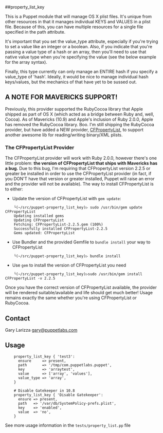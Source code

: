 ##property_list_key

This is a Puppet module that will manage OS X plist files. It's unique from other resources in that it manages individual KEYS and VALUES in a plist file. Because of this, you can have multiple resources for a single file specified in the path attribute.

It's important that you set the value\_type attribute, especially if you're trying to set a value like an integer or a boolean. Also, if you indicate that you're passing a value type of a hash or an array, then you'll need to use that native value type when you're specifying the value (see the below example for the array syntax).

Finally, this type currently can only manage an ENTIRE hash if you specify a value\_type of 'hash'. Ideally, it would be nice to manage individual hash keys/values, but the mechanics of that have yet to be sussed out.

## A NOTE FOR MAVERICKS SUPPORT!

Previously, this provider supported the RubyCocoa library that Apple shipped
as part of OS X (which acted as a bridge between Ruby and, well, Cocoa). As
of Mavericks (10.9) and Apple's inclusion of Ruby 2.0.0, Apple has removed
the RubyCocoa library.  Boo.  I'm still shipping the RubyCocoa provider, but
have added a NEW provider, [CFPropertyList](https://github.com/ckruse/CFPropertyList/),
to support another awesome lib for reading/writing binary/XML plists.

### The CFPropertyList Provider

The CFPropertyList provider will work with Ruby 2.0.0, however there's one
little problem: **the version of CFPropertyList that ships with Mavericks
has a bug.**  Due to this bug, I'm requiring that CFPropertyList version
2.2.5 or greater be installed in order to use the CFPropertyList provider
(in fact, if you DON'T have that version or greater installed, Puppet will
raise an error and the provider will not be available).  The way to install
CFPropertyList is to either:

* Update the version of CFPropertyList with `gem update`:

```
    └(~/src/puppet-property_list_key)▷ sudo /usr/bin/gem update CFPropertyList
    Updating installed gems
    Updating CFPropertyList
    Fetching: CFPropertyList-2.2.5.gem (100%)
    Successfully installed CFPropertyList-2.2.5
    Gems updated: CFPropertyList
```

* Use Bundler and the provided Gemfile to `bundle install` your way to CFPropertyList

```
    └(~/src/puppet-property_list_key)▷ bundle install
```

* Use `gem` to install the version of CFPropertyList you need

```
    └(~/src/puppet-property_list_key)▷sudo /usr/bin/gem install CFPropertyList -v 2.2.5
```

Once you have the correct version of CFPropertyList available, the provider
will be rendered suitable/available and life should get much better! Usage
remains exactly the same whether you're using CFPropertyList or RubyCocoa.

Contact
-------
Gary Larizza <gary@puppetlabs.com>

Usage
-------
        property_list_key { 'test3':
          ensure     => present,
          path       => '/tmp/com.puppetlabs.puppet',
          key        => 'arraytest',
          value      => ['array', 'values'],
          value_type => 'array',
        }

        # Disable Gatekeeper in 10.8
        property_list_key { 'Disable Gatekeeper':
          ensure => present,
          path   => '/var/db/SystemPolicy-prefs.plist',
          key    => 'enabled',
          value  => 'no',
        }

See more usage information in the `tests/property_list.pp` file

